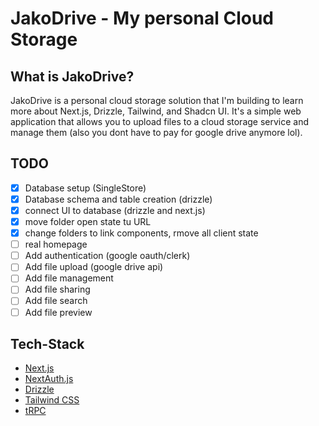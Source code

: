 # JakoDrive - My personal Cloud Storage 

## What is JakoDrive?

JakoDrive is a personal cloud storage solution that I'm building to learn more about Next.js, Drizzle, Tailwind, and Shadcn UI. It's a simple web application that allows you to upload files to a cloud storage service and manage them (also you dont have to pay for google drive anymore lol).

## TODO

- [x] Database setup (SingleStore)
- [x] Database schema and table creation (drizzle)
- [x] connect UI to database (drizzle and next.js)
- [x] move folder open state tu URL
- [x] change folders to link components, rmove all client state
- [ ] real homepage
- [ ] Add authentication (google oauth/clerk)
- [ ] Add file upload (google drive api)
- [ ] Add file management
- [ ] Add file sharing
- [ ] Add file search
- [ ] Add file preview

## Tech-Stack

- [Next.js](https://nextjs.org)
- [NextAuth.js](https://next-auth.js.org)
- [Drizzle](https://orm.drizzle.team)
- [Tailwind CSS](https://tailwindcss.com)
- [tRPC](https://trpc.io)

